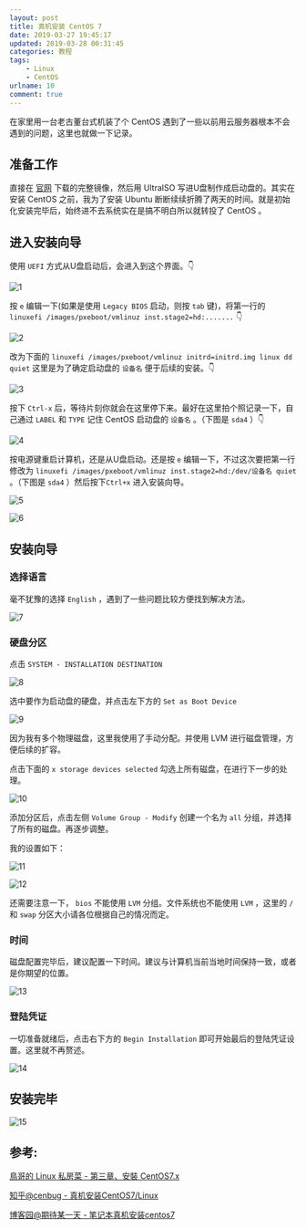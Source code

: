 ```yaml
---
layout: post
title: 真机安装 CentOS 7
date: 2019-03-27 19:45:17
updated: 2019-03-28 00:31:45
categories: 教程
tags: 
    - Linux
    - CentOS
urlname: 10
comment: true
---
```


在家里用一台老古董台式机装了个 CentOS 遇到了一些以前用云服务器根本不会遇到的问题，这里也就做一下记录。

<!-- more -->

## 准备工作

直接在 [官网](https://www.centos.org/download/) 下载的完整镜像，然后用 UltraISO 写进U盘制作成启动盘的。其实在安装 CentOS 之前，我为了安装 Ubuntu 断断续续折腾了两天的时间。就是初始化安装完毕后，始终进不去系统实在是搞不明白所以就转投了 CentOS 。

## 进入安装向导

使用 ```UEFI``` 方式从U盘启动后，会进入到这个界面。👇

![1](https://st.blackyau.net/blog/10/1.png)

按 ```e``` 编辑一下(如果是使用 ```Legacy BIOS``` 启动，则按 ```tab``` 键)，将第一行的 ```linuxefi /images/pxeboot/vmlinuz inst.stage2=hd:.......``` 👇

![2](https://st.blackyau.net/blog/10/2.png)

改为下面的 ```linuxefi /images/pxeboot/vmlinuz initrd=initrd.img linux dd quiet``` 这里是为了确定启动盘的 ```设备名``` 便于后续的安装。👇

![3](https://st.blackyau.net/blog/10/3.png)

按下 ```Ctrl-x``` 后，等待片刻你就会在这里停下来。最好在这里拍个照记录一下，自己通过 ```LABEL``` 和 ```TYPE``` 记住 CentOS 启动盘的 ```设备名``` 。（下图是 ```sda4``` ）👇

![4](https://st.blackyau.net/blog/10/4.png)

按电源键重启计算机，还是从U盘启动。还是按 ```e``` 编辑一下，不过这次要把第一行修改为 ```linuxefi /images/pxeboot/vmlinuz inst.stage2=hd:/dev/设备名 quiet``` 。（下图是 ```sda4``` ）然后按下```Ctrl+x``` 进入安装向导。

![5](https://st.blackyau.net/blog/10/5.png)

![6](https://st.blackyau.net/blog/10/6.png)

## 安装向导

### 选择语言

毫不犹豫的选择 ```English``` ，遇到了一些问题比较方便找到解决方法。

![7](https://st.blackyau.net/blog/10/7.png)

### 硬盘分区

点击 ```SYSTEM - INSTALLATION DESTINATION``` 

![8](https://st.blackyau.net/blog/10/8.png)

选中要作为启动盘的硬盘，并点击左下方的 ```Set as Boot Device``` 

![9](https://st.blackyau.net/blog/10/9.jpg)

因为我有多个物理磁盘，这里我使用了手动分配。并使用 LVM 进行磁盘管理，方便后续的扩容。

点击下面的 ```x storage devices selected``` 勾选上所有磁盘，在进行下一步的处理。

![10](https://st.blackyau.net/blog/10/10.jpg)

添加分区后，点击左侧 ```Volume Group - Modify``` 创建一个名为 ```all``` 分组，并选择了所有的磁盘。再逐步调整。

我的设置如下：

![11](https://st.blackyau.net/blog/10/11.jpg)

![12](https://st.blackyau.net/blog/10/12.jpg)

还需要注意一下， ```bios``` 不能使用 ```LVM``` 分组。文件系统也不能使用 ```LVM``` ，这里的 ```/``` 和 ```swap``` 分区大小请各位根据自己的情况而定。

### 时间

磁盘配置完毕后，建议配置一下时间。建议与计算机当前当地时间保持一致，或者是你期望的位置。

![13](https://st.blackyau.net/blog/10/13.jpg)


### 登陆凭证

一切准备就绪后，点击右下方的 ```Begin Installation``` 即可开始最后的登陆凭证设置。这里就不再赘述。

![14](https://st.blackyau.net/blog/10/14.png)

## 安装完毕

![15](https://st.blackyau.net/blog/10/15.png)

## 参考:

[鳥哥的 Linux 私房菜 - 第三章、安裝 CentOS7.x](http://linux.vbird.org/linux_basic/0157installcentos7.php)

[知乎@cenbug - 真机安装CentOS7/Linux](https://zhuanlan.zhihu.com/p/35161351)

[博客园@期待某一天 - 笔记本真机安装centos7](https://www.cnblogs.com/wudongyu/p/6673784.html)